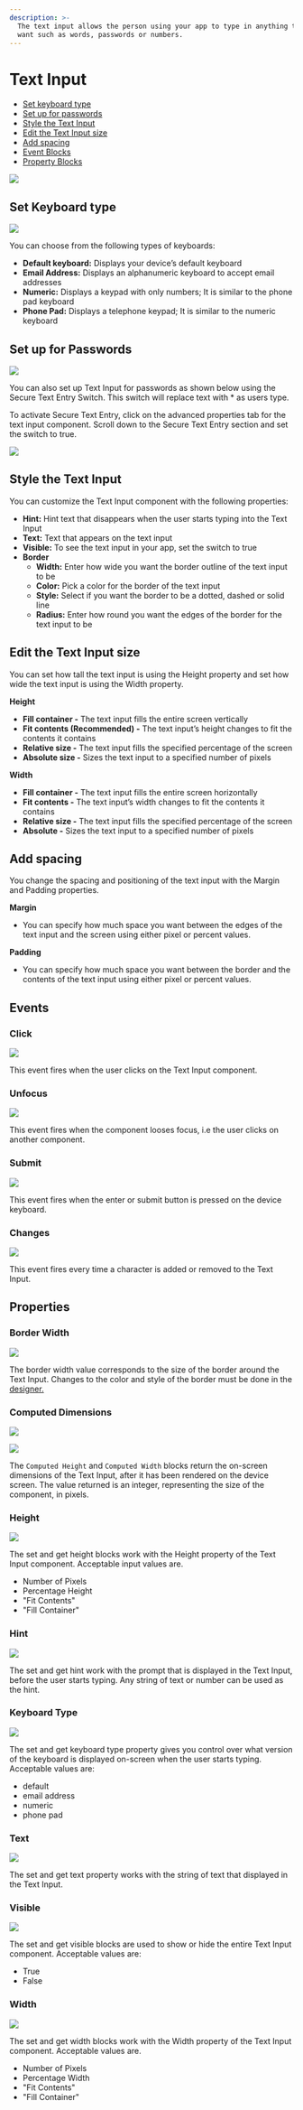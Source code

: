 ```yaml
---
description: >-
  The text input allows the person using your app to type in anything that they
  want such as words, passwords or numbers.
---
```


# Text Input

* [Set keyboard type](text-input.md#set-keyboard-type)
* [Set up for passwords](text-input.md#set-up-for-passwords)
* [Style the Text Input](text-input.md#style-the-text-input)
* [Edit the Text Input size](text-input.md#edit-the-text-input-size)
* [Add spacing](text-input.md#add-spacing)
* [Event Blocks](text-input.md#events)
* [Property Blocks](text-input.md#properties)

![](.gitbook/assets/text-input-fig-1.png)

## Set Keyboard type

![](.gitbook/assets/text-input-fig-2.png)

You can choose from the following types of keyboards:

* **Default keyboard:** Displays your device’s default keyboard
* **Email Address:** Displays an alphanumeric keyboard to accept email addresses
* **Numeric:** Displays a keypad with only numbers; It is similar to the phone pad keyboard
* **Phone Pad:** Displays a telephone keypad; It is similar to the numeric keyboard

## Set up for Passwords



![](.gitbook/assets/text-input-fig-3.png)

You can also set up Text Input for passwords as shown below using the Secure Text Entry Switch. This switch will replace text with \* as users type.

To activate Secure Text Entry, click on the advanced properties tab for the text input component. Scroll down to the Secure Text Entry section and set the switch to true.

![](https://lh4.googleusercontent.com/omT1m9fLlApRjOmKpjDj2yoSKYQta1hfWi3lSw-Atz0cOt8WHQFzQMaW37b0OnXWJOcS4GyPnziQ-Yn_Bv_G499Uddz9dMMT3ZAhlfD-av2NTjwj2pVfHrMglp0qQ5wi4xbDzddQ)



## Style the Text Input

You can customize the Text Input component with the following properties: 

* **Hint:** Hint text that disappears when the user starts typing into the Text Input
* **Text:** Text that appears on the text input 
* **Visible:** To see the text input in your app, set the switch to true
* **Border**
  * **Width:** Enter how wide you want the border outline of the text input to be
  * **Color:** Pick a color for the border of the text input
  * **Style:** Select if you want the border to be a dotted, dashed or solid line
  * **Radius:** Enter how round you want the edges of the border for the text input to be

## Edit the Text Input size

You can set how tall the text input is using the Height property and set how wide the text input is using the Width property.

**Height**

* **Fill container -** The text input fills the entire screen vertically
* **Fit contents \(Recommended\) -** The text input’s height changes to fit the contents it contains
* **Relative size -** The text input fills the specified percentage of the screen
* **Absolute size -** Sizes the text input to a specified number of pixels

**Width**

* **Fill container -** The text input fills the entire screen horizontally
* **Fit contents -** The text input’s width changes to fit the contents it contains
* **Relative size -** The text input fills the specified percentage of the screen
* **Absolute -** Sizes the text input to a specified number of pixels

## Add spacing

You change the spacing and positioning of the text input with the Margin and Padding properties.   
  
**Margin**

* You can specify how much space you want between the edges of the text input and the screen using either pixel or percent values.

**Padding**

* You can specify how much space you want between the border and the contents of the text input using either pixel or percent values.

## Events

### Click

![](.gitbook/assets/ti_click.png)

This event fires when the user clicks on the Text Input component.

### Unfocus 

![](.gitbook/assets/ti_unfocus.png)

This event fires when the component looses focus, i.e the user clicks on another component.

### Submit 

![](.gitbook/assets/ti_submit.png)

This event fires when the enter or submit button is pressed on the device keyboard.

### Changes

![](.gitbook/assets/ti_changes.png)

This event fires every time a character is added or removed to the Text Input.



## Properties

### Border Width

![](.gitbook/assets/ti_border_width.png)

The border width value corresponds to the size of the border around the Text Input. Changes to the color and style of the border must be done in the[ designer.](text-input.md#style-the-text-input) 

### Computed Dimensions 

![](.gitbook/assets/ti_ch.png)

![](.gitbook/assets/ti_cw.png)

The `Computed Height` and `Computed Width` blocks return the on-screen dimensions of the Text Input, after it has been rendered on the device screen. The value returned is an integer, representing the size of the component, in pixels.

### Height 

![](.gitbook/assets/ti_height.png)

The set and get height blocks work with the Height property of the Text Input component. Acceptable input values are. 

* Number of Pixels
* Percentage Height
* "Fit Contents"
* "Fill Container"

### Hint 

![](.gitbook/assets/ti_hint.png)

The set and get hint work with the prompt that is displayed in the Text Input, before the user starts typing. Any string of text or number can be used as the hint.

### Keyboard Type 

![](.gitbook/assets/ti_keyboard_type.png)

The set and get keyboard type property gives you control over what version of the keyboard is displayed on-screen when the user starts typing. Acceptable values are:  


* default
* email address
* numeric
* phone pad

### Text 

![](.gitbook/assets/ti_text.png)

The set and get text property works with the string of text that displayed in the Text Input. 

### Visible 

![](.gitbook/assets/ti_visible.png)

The set and get visible blocks are used to show or hide the entire Text Input component. Acceptable values are:

* True
* False

### Width

![](.gitbook/assets/ti_width.png)

The set and get width blocks work with the Width property of the Text Input component. Acceptable values are.‌

* Number of Pixels
* Percentage Width
* "Fit Contents"
* "Fill Container"





